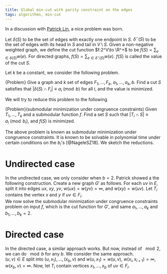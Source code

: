 ```yaml
---
title: Global min-cut with parity constraint on the edges
tags: algorithms, min-cut
---
```


In a discussion with [Patrick Lin](https://patrickl.in/), a nice problem was born.

Let $\delta(S)$ to be the set of edges with exactly one endpoint in $S$. $\delta^-(S)$ to be the set of edges with its head in $S$ and tail in $V\setminus S$.
Given a non-negative weighted graph, we define the cut function $f:2^V\to \R^+$ to be $f(S) = \sum_{e\in \delta(S)} w(e)$.
For directed graphs, $f(S) = \sum_{e\in \delta^-(S)} w(e)$.
$f(S)$ is called the value of the cut $S$.

Let $k$ be a constant, we consider the following problem.

{Problem}
    Give a graph and $k$ set of edges $F_1,\ldots,F_k$, $a_1,\ldots,a_k,b$. Find a cut $S$ satisfies that $|\delta(S)\cap F_i|\equiv a_i \pmod b$ for all $i$, and the value is minimized. 

We will try to reduce this problem to the following 

{Problem}(submodular minimization under congruence constraints)
    Given $T_1,\ldots,T_k$ and a submodular function $f$. Find a set $S$ such that $|T_i\cap S| \equiv a_i\pmod b_i$, and $f(S)$ is minimized. 


The above problem is known as submodular minimization under congruence constraints. It is known to be solvable in polynomial time under certain conditions on the $b_i$'s [@NageleSZ18]. 
We sketch the reductions.

# Undirected case

In the undirected case, we only consider when $b=2$. Patrick showed a the following construction.
Create a new graph $G'$ as follows. 
For each $uv$ in $E$, split it into edges $ux$, $xy$, $yv$, $w(ux)=w(yv)=\infty$, and $w(xy)=w(uv)$. 
Let $T_i$ contains the vertex $x$ and $y$ if $uv\in F_i$.  
We now solve the submodular minimization under congruence constraints problem on input $f$, which is the cut function for $G'$, and same $a_1,\ldots,a_k$ and $b_1,\ldots,b_k=2$. 

# Directed case

In the directed case, a similar approach works. But now, instead of $\mod 2$, we can do $\mod b$ for any $b$.
We consider the same approach.  
$(u,v) \in E$ split into $(u,x_1),\ldots,(x_b,v)$ and $w(u,x_1)=w(u,v)$, $w(x_i,x_{i+1})=\infty$, $w(x_b,v)=\infty$.
Now, let $T_i$ contain vertices $x_1,\ldots,x_b$ of $uv\in F_i$.